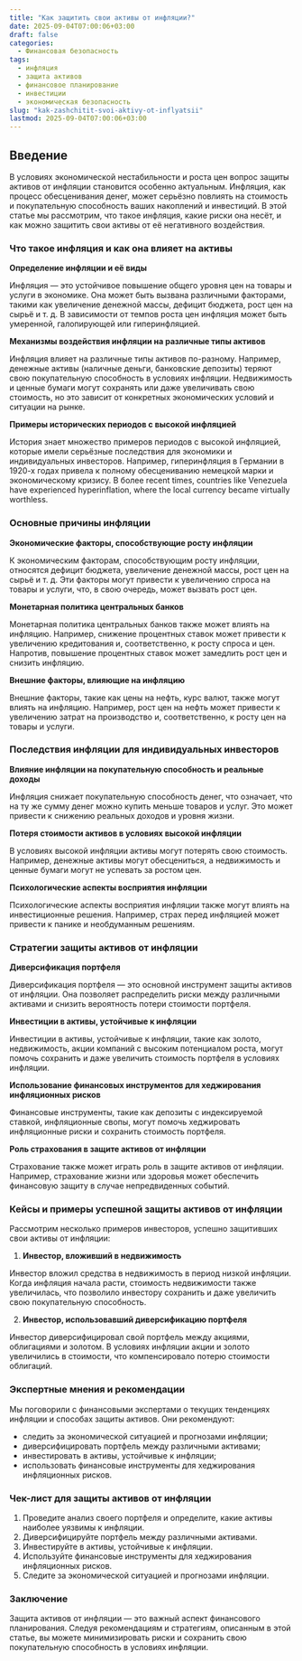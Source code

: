 ```yaml
---
title: "Как защитить свои активы от инфляции?"
date: 2025-09-04T07:00:06+03:00
draft: false
categories:
  - Финансовая безопасность
tags:
  - инфляция
  - защита активов
  - финансовое планирование
  - инвестиции
  - экономическая безопасность
slug: "kak-zashchitit-svoi-aktivy-ot-inflyatsii"
lastmod: 2025-09-04T07:00:06+03:00
---
```


## Введение

В условиях экономической нестабильности и роста цен вопрос защиты активов от инфляции становится особенно актуальным. Инфляция, как процесс обесценивания денег, может серьёзно повлиять на стоимость и покупательную способность ваших накоплений и инвестиций. В этой статье мы рассмотрим, что такое инфляция, какие риски она несёт, и как можно защитить свои активы от её негативного воздействия.

### Что такое инфляция и как она влияет на активы

**Определение инфляции и её виды**

Инфляция — это устойчивое повышение общего уровня цен на товары и услуги в экономике. Она может быть вызвана различными факторами, такими как увеличение денежной массы, дефицит бюджета, рост цен на сырьё и т. д. В зависимости от темпов роста цен инфляция может быть умеренной, галопирующей или гиперинфляцией.

**Механизмы воздействия инфляции на различные типы активов**

Инфляция влияет на различные типы активов по-разному. Например, денежные активы (наличные деньги, банковские депозиты) теряют свою покупательную способность в условиях инфляции. Недвижимость и ценные бумаги могут сохранять или даже увеличивать свою стоимость, но это зависит от конкретных экономических условий и ситуации на рынке.

**Примеры исторических периодов с высокой инфляцией**

История знает множество примеров периодов с высокой инфляцией, которые имели серьёзные последствия для экономики и индивидуальных инвесторов. Например, гиперинфляция в Германии в 1920-х годах привела к полному обесцениванию немецкой марки и экономическому кризису. В более recent times, countries like Venezuela have experienced hyperinflation, where the local currency became virtually worthless.

### Основные причины инфляции

**Экономические факторы, способствующие росту инфляции**

К экономическим факторам, способствующим росту инфляции, относятся дефицит бюджета, увеличение денежной массы, рост цен на сырьё и т. д. Эти факторы могут привести к увеличению спроса на товары и услуги, что, в свою очередь, может вызвать рост цен.

**Монетарная политика центральных банков**

Монетарная политика центральных банков также может влиять на инфляцию. Например, снижение процентных ставок может привести к увеличению кредитования и, соответственно, к росту спроса и цен. Напротив, повышение процентных ставок может замедлить рост цен и снизить инфляцию.

**Внешние факторы, влияющие на инфляцию**

Внешние факторы, такие как цены на нефть, курс валют, также могут влиять на инфляцию. Например, рост цен на нефть может привести к увеличению затрат на производство и, соответственно, к росту цен на товары и услуги.

### Последствия инфляции для индивидуальных инвесторов

**Влияние инфляции на покупательную способность и реальные доходы**

Инфляция снижает покупательную способность денег, что означает, что на ту же сумму денег можно купить меньше товаров и услуг. Это может привести к снижению реальных доходов и уровня жизни.

**Потеря стоимости активов в условиях высокой инфляции**

В условиях высокой инфляции активы могут потерять свою стоимость. Например, денежные активы могут обесцениться, а недвижимость и ценные бумаги могут не успевать за ростом цен.

**Психологические аспекты восприятия инфляции**

Психологические аспекты восприятия инфляции также могут влиять на инвестиционные решения. Например, страх перед инфляцией может привести к панике и необдуманным решениям.

### Стратегии защиты активов от инфляции

**Диверсификация портфеля**

Диверсификация портфеля — это основной инструмент защиты активов от инфляции. Она позволяет распределить риски между различными активами и снизить вероятность потери стоимости портфеля.

**Инвестиции в активы, устойчивые к инфляции**

Инвестиции в активы, устойчивые к инфляции, такие как золото, недвижимость, акции компаний с высоким потенциалом роста, могут помочь сохранить и даже увеличить стоимость портфеля в условиях инфляции.

**Использование финансовых инструментов для хеджирования инфляционных рисков**

Финансовые инструменты, такие как депозиты с индексируемой ставкой, инфляционные свопы, могут помочь хеджировать инфляционные риски и сохранить стоимость портфеля.

**Роль страхования в защите активов от инфляции**

Страхование также может играть роль в защите активов от инфляции. Например, страхование жизни или здоровья может обеспечить финансовую защиту в случае непредвиденных событий.

### Кейсы и примеры успешной защиты активов от инфляции

Рассмотрим несколько примеров инвесторов, успешно защитивших свои активы от инфляции:

1. **Инвестор, вложивший в недвижимость**

Инвестор вложил средства в недвижимость в период низкой инфляции. Когда инфляция начала расти, стоимость недвижимости также увеличилась, что позволило инвестору сохранить и даже увеличить свою покупательную способность.

2. **Инвестор, использовавший диверсификацию портфеля**

Инвестор диверсифицировал свой портфель между акциями, облигациями и золотом. В условиях инфляции акции и золото увеличились в стоимости, что компенсировало потерю стоимости облигаций.

### Экспертные мнения и рекомендации

Мы поговорили с финансовыми экспертами о текущих тенденциях инфляции и способах защиты активов. Они рекомендуют:

- следить за экономической ситуацией и прогнозами инфляции;
- диверсифицировать портфель между различными активами;
- инвестировать в активы, устойчивые к инфляции;
- использовать финансовые инструменты для хеджирования инфляционных рисков.

### Чек-лист для защиты активов от инфляции

1. Проведите анализ своего портфеля и определите, какие активы наиболее уязвимы к инфляции.
2. Диверсифицируйте портфель между различными активами.
3. Инвестируйте в активы, устойчивые к инфляции.
4. Используйте финансовые инструменты для хеджирования инфляционных рисков.
5. Следите за экономической ситуацией и прогнозами инфляции.

### Заключение

Защита активов от инфляции — это важный аспект финансового планирования. Следуя рекомендациям и стратегиям, описанным в этой статье, вы можете минимизировать риски и сохранить свою покупательную способность в условиях инфляции.
